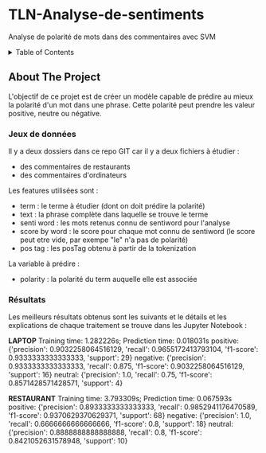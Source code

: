 # TLN-Analyse-de-sentiments
Analyse de polarité de mots dans des commentaires avec SVM 

<!-- TABLE OF CONTENTS -->
<details>
  <summary>Table of Contents</summary>
  <ol>
    <li>
      <a href="#about-the-project">About The Project</a>
      <ul>
        <li><a href="#problem">Problem</a></li>
      </ul>
      <ul>
        <li><a href="#output">Output</a></li>
      </ul>
       <ul>
        <li><a href="#details">Details</a></li>
      </ul>
    </li>
  </ol>
</details>



<!-- ABOUT THE PROJECT -->
## About The Project
L'objectif de ce projet est de créer un modèle capable de prédire au mieux la polarité d'un mot dans une phrase. 
Cette polarité peut prendre les valeur positive, neutre ou négative. 

### Jeux de données
Il y a deux dossiers dans ce repo GIT car il y a deux fichiers à étudier :
* des commentaires de restaurants
* des commentaires d'ordinateurs

Les features utilisées sont : 
* term : le terme à étudier (dont on doit prédire la polarité)
* text : la phrase complète dans laquelle se trouve le terme
* senti word : les mots retenus connu de sentiword pour l'analyse
* score by word : le score pour chaque mot connu de sentiword (le score peut etre vide, par exempe "le" n'a pas de polarité)
* pos tag : les posTag obtenu à partir de la tokenization

La variable à prédire :
* polarity : la polarité du term auquelle elle est associée

### Résultats
Les meilleurs résultats obtenus sont les suivants et le détails et les explications de chaque traitement se trouve dans les Jupyter Notebook :

**LAPTOP**
Training time: 1.282226s; Prediction time: 0.018031s
positive:  {'precision': 0.9032258064516129, 'recall': 0.9655172413793104, 'f1-score': 0.9333333333333333, 'support': 29}
negative:  {'precision': 0.9333333333333333, 'recall': 0.875, 'f1-score': 0.9032258064516129, 'support': 16}
neutral:  {'precision': 1.0, 'recall': 0.75, 'f1-score': 0.8571428571428571, 'support': 4}

**RESTAURANT**
Training time: 3.793309s; Prediction time: 0.067593s
positive:  {'precision': 0.8933333333333333, 'recall': 0.9852941176470589, 'f1-score': 0.9370629370629371, 'support': 68}
negative:  {'precision': 1.0, 'recall': 0.6666666666666666, 'f1-score': 0.8, 'support': 18}
neutral:  {'precision': 0.8888888888888888, 'recall': 0.8, 'f1-score': 0.8421052631578948, 'support': 10}



